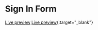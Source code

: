 # Sign In Form

<a href="https://developer-vs.github.io/bootstrap_sign_in_form/" target="_blank">Live preview</a>
[Live preview](https://developer-vs.github.io/bootstrap_sign_in_form/){:target="_blank"}
